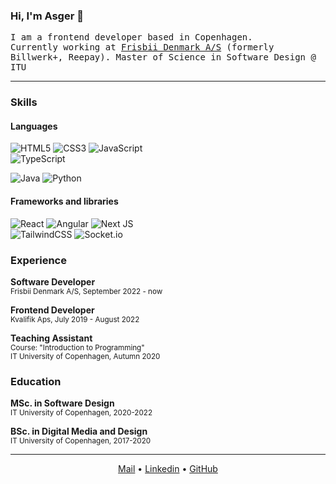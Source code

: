 <h3> Hi, I'm Asger 👋</h3>
  
  <samp>I am a frontend developer based in Copenhagen. <br> Currently working at <a href="https://frisbii.com/">Frisbii Denmark A/S</a> (formerly Billwerk+, Reepay). Master of Science in Software Design @ ITU</samp>
<br>
</p>

---

### Skills

#### Languages

![HTML5](https://img.shields.io/badge/html5-%23E34F26.svg?style=for-the-badge&logo=html5&logoColor=white)
![CSS3](https://img.shields.io/badge/css3-%231572B6.svg?style=for-the-badge&logo=css3&logoColor=white)
![JavaScript](https://img.shields.io/badge/javascript-%23323330.svg?style=for-the-badge&logo=javascript&logoColor=%23F7DF1E)  
![TypeScript](https://img.shields.io/badge/typescript-%23007ACC.svg?style=for-the-badge&logo=typescript&logoColor=white)

![Java](https://img.shields.io/badge/java-%23ED8B00.svg?style=for-the-badge&logo=java&logoColor=white)
![Python](https://img.shields.io/badge/python-3670A0?style=for-the-badge&logo=python&logoColor=ffdd54)

#### Frameworks and libraries

![React](https://img.shields.io/badge/react-%2320232a.svg?style=for-the-badge&logo=react&logoColor=%2361DAFB)
![Angular](https://img.shields.io/badge/angular-%23DD0031.svg?style=for-the-badge&logo=angular&logoColor=white)
![Next JS](https://img.shields.io/badge/Next-black?style=for-the-badge&logo=next.js&logoColor=white)  
![TailwindCSS](https://img.shields.io/badge/tailwindcss-%2338B2AC.svg?style=for-the-badge&logo=tailwind-css&logoColor=white)
![Socket.io](https://img.shields.io/badge/Socket.io-black?style=for-the-badge&logo=socket.io&badgeColor=010101)

### Experience

**Software Developer**  
<sub>Frisbii Denmark A/S, September 2022 - now</sub>

**Frontend Developer**  
<sub>Kvalifik Aps, July 2019 - August 2022</sub>

**Teaching Assistant**  
<sub>Course: "Introduction to Programming"</sub>  
<sub>IT University of Copenhagen, Autumn 2020</sub>  

### Education

**MSc. in Software Design**  
<sub>IT University of Copenhagen, 2020-2022</sub>

**BSc. in Digital Media and Design**  
<sub>IT University of Copenhagen, 2017-2020</sub>  

---
<p align="center">
  <a href="mailto:asgerrud@gmail.com">Mail</a> •
  <a href="https://www.linkedin.com/in/asger-rud-hansen/">Linkedin</a> •
  <a href="https://github.com/asgerrud">GitHub</a>
  <br>
</p>

